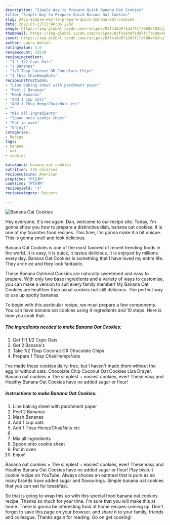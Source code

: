 ```yaml
---
description: "Simple Way to Prepare Quick Banana Oat Cookies"
title: "Simple Way to Prepare Quick Banana Oat Cookies"
slug: 2451-simple-way-to-prepare-quick-banana-oat-cookies
date: 2022-03-22T22:48:06.220Z
image: https://img-global.cpcdn.com/recipes/83f416d9f1dd7f1f/680x482cq70/banana-oat-cookies-recipe-main-photo.jpg
thumbnail: https://img-global.cpcdn.com/recipes/83f416d9f1dd7f1f/680x482cq70/banana-oat-cookies-recipe-main-photo.jpg
cover: https://img-global.cpcdn.com/recipes/83f416d9f1dd7f1f/680x482cq70/banana-oat-cookies-recipe-main-photo.jpg
author: Laura Watson
ratingvalue: 4.6
reviewcount: 32539
recipeingredient:
- "1-1 1/2 Cups Oats"
- "2 Bananas"
- "1/2 Tbsp Coconut OR Chocolate Chips"
- "1 Tbsp ChaiHempNuts"
recipeinstructions:
- "Line baking sheet with parchment paper"
- "Peel 2 Bananas"
- "Mash Bananas"
- "Add 1 cup oats"
- "Add 1 Tbsp Hemp/Chai/Nuts etc"
- ""
- "Mix all ingredients"
- "Spoon onto cookie sheet"
- "Put in oven"
- "Enjoy!"
categories:
- Recipe
tags:
- banana
- oat
- cookies

katakunci: banana oat cookies 
nutrition: 236 calories
recipecuisine: American
preptime: "PT23M"
cooktime: "PT54M"
recipeyield: "3"
recipecategory: Dessert

---
```



![Banana Oat Cookies](https://img-global.cpcdn.com/recipes/83f416d9f1dd7f1f/680x482cq70/banana-oat-cookies-recipe-main-photo.jpg)

Hey everyone, it's me again, Dan, welcome to our recipe site. Today, I'm gonna show you how to prepare a distinctive dish, banana oat cookies. It is one of my favorites food recipes. This time, I'm gonna make it a bit unique. This is gonna smell and look delicious.

Banana Oat Cookies is one of the most favored of recent trending foods in the world. It is easy, it is quick, it tastes delicious. It is enjoyed by millions every day. Banana Oat Cookies is something that I have loved my entire life. They are nice and they look fantastic.

These Banana Oatmeal Cookies are naturally sweetened and easy to prepare. With only two base ingredients and a variety of ways to customise, you can make a version to suit every family member! My Banana Oat Cookies are healthier than usual cookies but still delicious. The perfect way to use up spotty bananas.


To begin with this particular recipe, we must prepare a few components. You can have banana oat cookies using 4 ingredients and 10 steps. Here is how you cook that.

<!--inarticleads1-->

##### The ingredients needed to make Banana Oat Cookies:

1. Get 1-1 1/2 Cups Oats
1. Get 2 Banana&#39;s
1. Take 1/2 Tbsp Coconut OR Chocolate Chips
1. Prepare 1 Tbsp Chai/Hemp/Nuts


I&#39;ve made these cookies dairy-free, but I haven&#39;t made them without the egg or without oats. Chocolate Chip Coconut Oat Cookies Lisa Drayer. Banana oat cookies = The simplest + easiest cookies, ever! These easy and Healthy Banana Oat Cookies have no added sugar or flour! 

<!--inarticleads2-->

##### Instructions to make Banana Oat Cookies:

1. Line baking sheet with parchment paper
1. Peel 2 Bananas
1. Mash Bananas
1. Add 1 cup oats
1. Add 1 Tbsp Hemp/Chai/Nuts etc
1. 
1. Mix all ingredients
1. Spoon onto cookie sheet
1. Put in oven
1. Enjoy!


Banana oat cookies = The simplest + easiest cookies, ever! These easy and Healthy Banana Oat Cookies have no added sugar or flour! Play biscuit cookie recipe on YouTube. Always choose an oatmeal that is pure as so many brands have added sugar and flavourings. Simple banana oat cookies that you can eat for breakfast. 

So that is going to wrap this up with this special food banana oat cookies recipe. Thanks so much for your time. I'm sure that you will make this at home. There is gonna be interesting food at home recipes coming up. Don't forget to save this page on your browser, and share it to your family, friends and colleague. Thanks again for reading. Go on get cooking!
